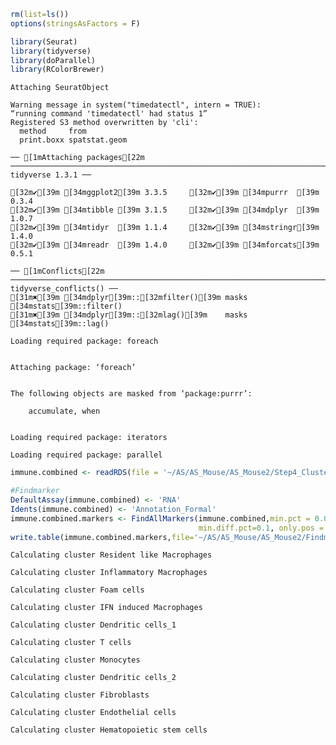 ```R
rm(list=ls())
options(stringsAsFactors = F)
```


```R
library(Seurat)
library(tidyverse)
library(doParallel)
library(RColorBrewer)
```

    Attaching SeuratObject
    
    Warning message in system("timedatectl", intern = TRUE):
    “running command 'timedatectl' had status 1”
    Registered S3 method overwritten by 'cli':
      method     from         
      print.boxx spatstat.geom
    
    ── [1mAttaching packages[22m ─────────────────────────────────────────────────────────────────────────────── tidyverse 1.3.1 ──
    
    [32m✔[39m [34mggplot2[39m 3.3.5     [32m✔[39m [34mpurrr  [39m 0.3.4
    [32m✔[39m [34mtibble [39m 3.1.5     [32m✔[39m [34mdplyr  [39m 1.0.7
    [32m✔[39m [34mtidyr  [39m 1.1.4     [32m✔[39m [34mstringr[39m 1.4.0
    [32m✔[39m [34mreadr  [39m 1.4.0     [32m✔[39m [34mforcats[39m 0.5.1
    
    ── [1mConflicts[22m ────────────────────────────────────────────────────────────────────────────────── tidyverse_conflicts() ──
    [31m✖[39m [34mdplyr[39m::[32mfilter()[39m masks [34mstats[39m::filter()
    [31m✖[39m [34mdplyr[39m::[32mlag()[39m    masks [34mstats[39m::lag()
    
    Loading required package: foreach
    
    
    Attaching package: ‘foreach’
    
    
    The following objects are masked from ‘package:purrr’:
    
        accumulate, when
    
    
    Loading required package: iterators
    
    Loading required package: parallel
    



```R
immune.combined <- readRDS(file = '~/AS/AS_Mouse/AS_Mouse2/Step4_Cluster_Annotatoin.Rds')
```


```R
#Findmarker
DefaultAssay(immune.combined) <- 'RNA'
Idents(immune.combined) <- 'Annotation_Formal'
immune.combined.markers <- FindAllMarkers(immune.combined,min.pct = 0.05,logfc.threshold = 0.25, only.posT=T,
                                          min.diff.pct=0.1, only.pos = T, random.seed = 666)
write.table(immune.combined.markers,file='~/AS/AS_Mouse/AS_Mouse2/Findmarkers_celltype.csv',sep=',',quote=F)
```

    Calculating cluster Resident like Macrophages
    
    Calculating cluster Inflammatory Macrophages
    
    Calculating cluster Foam cells
    
    Calculating cluster IFN induced Macrophages
    
    Calculating cluster Dendritic cells_1
    
    Calculating cluster T cells
    
    Calculating cluster Monocytes
    
    Calculating cluster Dendritic cells_2
    
    Calculating cluster Fibroblasts
    
    Calculating cluster Endothelial cells
    
    Calculating cluster Hematopoietic stem cells
    

